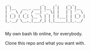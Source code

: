 <pre><code>
 _               _     _     _ _     
| |__   __ _ ___| |__ | |   (_) |__  
| '_ \ / _` / __| '_ \| |   | | '_ \ 
| |_) | (_| \__ \ | | | |___| | |_) |
|_.__/ \__,_|___/_| |_|_____|_|_.__/ 
                                     
</code></pre>

My own bash lib online, for everybody.

Clone this repo and what you want with.
